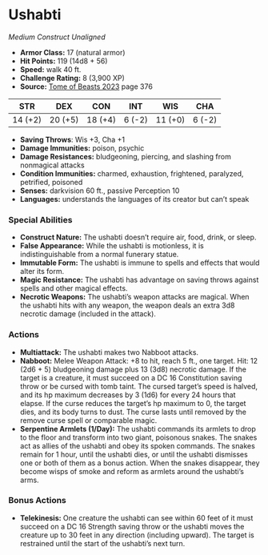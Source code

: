 # Ushabti

*Medium* *Construct* *Unaligned*

- **Armor Class:** 17 (natural armor)
- **Hit Points:** 119 (14d8 + 56)
- **Speed:** walk 40 ft.
- **Challenge Rating:** 8 (3,900 XP)
- **Source:** [Tome of Beasts 2023](https://koboldpress.com/kpstore/product/tome-of-beasts-1-2023-edition/) page 376

| STR | DEX | CON | INT | WIS | CHA |
| --- | --- | --- | --- | --- | --- |
| 14 (+2) | 20 (+5) | 18 (+4) | 6 (-2) | 11 (+0) | 6 (-2) |

- **Saving Throws**: Wis +3, Cha +1
- **Damage Immunities:** poison, psychic
- **Damage Resistances:** bludgeoning, piercing, and slashing from nonmagical attacks
- **Condition Immunities:** charmed, exhaustion, frightened, paralyzed, petrified, poisoned
- **Senses:** darkvision 60 ft., passive Perception 10
- **Languages:** understands the languages of its creator but can’t speak

### Special Abilities

- **Construct Nature:** The ushabti doesn’t require air, food, drink, or sleep.
- **False Appearance:** While the ushabti is motionless, it is indistinguishable from a normal funerary statue.
- **Immutable Form:** The ushabti is immune to spells and effects that would alter its form.
- **Magic Resistance:** The ushabti has advantage on saving throws against spells and other magical effects.
- **Necrotic Weapons:** The ushabti’s weapon attacks are magical. When the ushabti hits with any weapon, the weapon deals an extra 3d8 necrotic damage (included in the attack).

### Actions

- **Multiattack:** The ushabti makes two Nabboot attacks.
- **Nabboot:** Melee Weapon Attack: +8 to hit, reach 5 ft., one target. Hit: 12 (2d6 + 5) bludgeoning damage plus 13 (3d8) necrotic damage. If the target is a creature, it must succeed on a DC 16 Constitution saving throw or be cursed with tomb taint. The cursed target’s speed is halved, and its hp maximum decreases by 3 (1d6) for every 24 hours that elapse. If the curse reduces the target’s hp maximum to 0, the target dies, and its body turns to dust. The curse lasts until removed by the remove curse spell or comparable magic.
- **Serpentine Armlets (1/Day):** The ushabti commands its armlets to drop to the floor and transform into two giant, poisonous snakes. The snakes act as allies of the ushabti and obey its spoken commands. The snakes remain for 1 hour, until the ushabti dies, or until the ushabti dismisses one or both of them as a bonus action. When the snakes disappear, they become wisps of smoke and reform as armlets around the ushabti’s arms.

### Bonus Actions

- **Telekinesis:** One creature the ushabti can see within 60 feet of it must succeed on a DC 16 Strength saving throw or the ushabti moves the creature up to 30 feet in any direction (including upward). The target is restrained until the start of the ushabti’s next turn.
